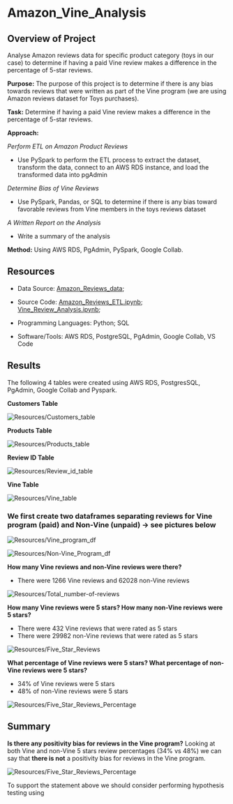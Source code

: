 # Amazon_Vine_Analysis

## Overview of Project

Analyse Amazon reviews data for specific product category (toys in our case) to determine if having a paid Vine review makes a difference in the percentage of 5-star reviews.

**Purpose:**
The purpose of this project is to determine if there is any bias towards reviews that were written as part of the Vine program (we are using Amazon reviews dataset for Toys purchases). 

**Task:** 
Determine if having a paid Vine review makes a difference in the percentage of 5-star reviews.

**Approach:**

*Perform ETL on Amazon Product Reviews*
- Use PySpark to perform the ETL process to extract the dataset, transform the data, connect to an AWS RDS instance, and load the transformed data into pgAdmin

*Determine Bias of Vine Reviews*
- Use PySpark, Pandas, or SQL to determine if there is any bias toward favorable reviews from Vine members in the toys reviews dataset

*A Written Report on the Analysis*
- Write a summary of the analysis

**Method:** Using AWS RDS, PgAdmin, PySpark, Google Collab.


## Resources
- Data Source: [Amazon_Reviews_data](https://s3.amazonaws.com/amazon-reviews-pds/tsv/amazon_reviews_us_Toys_v1_00.tsv.gz); 
- Source Code: 
    [Amazon_Reviews_ETL.ipynb](Amazon_Reviews_ETL.ipynb); [Vine_Review_Analysis.ipynb](Vine_Review_Analysis.ipynb);
  
- Programming Languages: Python; SQL
- Software/Tools: AWS RDS, PostgreSQL, PgAdmin, Google Collab, VS Code

## Results
The following 4 tables were created using AWS RDS, PostgresSQL, PgAdmin, Google Collab and Pyspark. 

**Customers Table**

![Resources/Customers_table](Resources/Customers_table.PNG)


**Products Table**

![Resources/Products_table](Resources/Products_table.PNG)

**Review ID Table**

![Resources/Review_id_table](Resources/Review_id_table.PNG)

**Vine Table**

![Resources/Vine_table](Resources/Vine_table.PNG)

### We first create two dataframes separating reviews for Vine program (paid) and Non-Vine (unpaid) -> see pictures below

![Resources/Vine_program_df](Resources/Vine_program_df.PNG)

![Resources/Non-Vine_Program_df](Resources/Non-Vine_Program_df.PNG)


**How many Vine reviews and non-Vine reviews were there?**

- There were 1266 Vine reviews and 62028 non-Vine reviews

![Resources/Total_number-of-reviews](Resources/Total_number-of-reviews.PNG)

**How many Vine reviews were 5 stars? How many non-Vine reviews were 5 stars?**

- There were 432 Vine reviews that were rated as 5 stars
- There were 29982 non-Vine reviews that were rated as 5 stars

![Resources/Five_Star_Reviews](Resources/Five_Star_Reviews.PNG)

**What percentage of Vine reviews were 5 stars? What percentage of non-Vine reviews were 5 stars?**

- 34% of Vine reviews were 5 stars
- 48% of non-Vine reviews were 5 stars

![Resources/Five_Star_Reviews_Percentage](Resources/Five_Star_Reviews_Percentage.PNG)

## Summary
 **Is there any positivity bias for reviews in the Vine program?**
 Looking at both Vine and non-Vine 5 stars review percentages (34% vs 48%) we can say that **there is not** a positivity bias for reviews in the Vine program.

 ![Resources/Five_Star_Reviews_Percentage](Resources/Five_Star_Reviews_Percentage.PNG)
 
 To support the statement above we should consider performing hypothesis testing using 
  